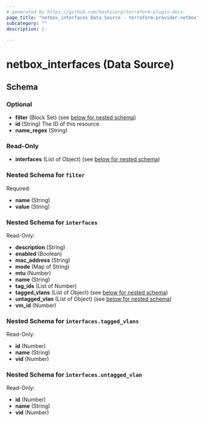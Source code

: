 ```yaml
---
# generated by https://github.com/hashicorp/terraform-plugin-docs
page_title: "netbox_interfaces Data Source - terraform-provider-netbox"
subcategory: ""
description: |-
  
---
```


# netbox_interfaces (Data Source)





<!-- schema generated by tfplugindocs -->
## Schema

### Optional

- **filter** (Block Set) (see [below for nested schema](#nestedblock--filter))
- **id** (String) The ID of this resource.
- **name_regex** (String)

### Read-Only

- **interfaces** (List of Object) (see [below for nested schema](#nestedatt--interfaces))

<a id="nestedblock--filter"></a>
### Nested Schema for `filter`

Required:

- **name** (String)
- **value** (String)


<a id="nestedatt--interfaces"></a>
### Nested Schema for `interfaces`

Read-Only:

- **description** (String)
- **enabled** (Boolean)
- **mac_address** (String)
- **mode** (Map of String)
- **mtu** (Number)
- **name** (String)
- **tag_ids** (List of Number)
- **tagged_vlans** (List of Object) (see [below for nested schema](#nestedobjatt--interfaces--tagged_vlans))
- **untagged_vlan** (List of Object) (see [below for nested schema](#nestedobjatt--interfaces--untagged_vlan))
- **vm_id** (Number)

<a id="nestedobjatt--interfaces--tagged_vlans"></a>
### Nested Schema for `interfaces.tagged_vlans`

Read-Only:

- **id** (Number)
- **name** (String)
- **vid** (Number)


<a id="nestedobjatt--interfaces--untagged_vlan"></a>
### Nested Schema for `interfaces.untagged_vlan`

Read-Only:

- **id** (Number)
- **name** (String)
- **vid** (Number)


